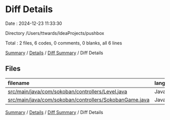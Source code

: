 # Diff Details

Date : 2024-12-23 11:33:30

Directory /Users/ttwards/IdeaProjects/pushbox

Total : 2 files,  6 codes, 0 comments, 0 blanks, all 6 lines

[Summary](results.md) / [Details](details.md) / [Diff Summary](diff.md) / Diff Details

## Files
| filename | language | code | comment | blank | total |
| :--- | :--- | ---: | ---: | ---: | ---: |
| [src/main/java/com/sokoban/controllers/Level.java](/src/main/java/com/sokoban/controllers/Level.java) | Java | 4 | 0 | 0 | 4 |
| [src/main/java/com/sokoban/controllers/SokobanGame.java](/src/main/java/com/sokoban/controllers/SokobanGame.java) | Java | 2 | 0 | 0 | 2 |

[Summary](results.md) / [Details](details.md) / [Diff Summary](diff.md) / Diff Details